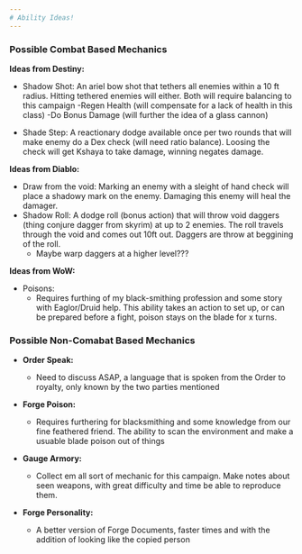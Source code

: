 ```yaml
---
# Ability Ideas!
---
```


### Possible Combat Based Mechanics

**Ideas from Destiny:**
- Shadow Shot: An ariel bow shot that tethers all enemies within a 10 ft radius. Hitting tethered enemies will either. Both will require balancing to this campaign
	-Regen Health (will compensate for a lack of health in this class)
	-Do Bonus Damage (will further the idea of a glass cannon)

- Shade Step: A reactionary dodge available once per two rounds that will make enemy do a Dex check (will need ratio balance). Loosing the check will get Kshaya to take damage, winning negates damage.

**Ideas from Diablo:**
- Draw from the void: Marking an enemy with a sleight of hand check will place a shadowy mark on the enemy. Damaging this enemy will heal the damager.
- Shadow Roll: A dodge roll (bonus action) that will throw void daggers (thing conjure dagger from skyrim) at up to 2 enemies. The roll travels through the void and comes out 10ft out. Daggers are throw at beggining of the roll. 
	- Maybe warp daggers at a higher level???

**Ideas from WoW:**
- Poisons:
	- Requires furthing of my black-smithing profession and some story with Eaglor/Druid help. This ability takes an action to set up, or can be prepared before a fight, poison stays on the blade for x turns. 

### Possible Non-Comabat Based Mechanics

- **Order Speak:**
	- Need to discuss ASAP, a language that is spoken from the Order to royalty, only known by the two parties mentioned

- **Forge Poison:**
	- Requires furthering for blacksmithing and some knowledge from our fine feathered friend. The ability to scan the environment and make a usuable blade poison out of things

- **Gauge Armory:**
	- Collect em all sort of mechanic for this campaign. Make notes about seen weapons, with great difficulty and time be able to reproduce them.

- **Forge Personality:**
	- A better version of Forge Documents, faster times and with the addition of looking like the copied person
